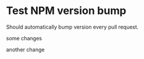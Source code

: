 # Test NPM version bump

Should automatically bump version every pull request.

some changes

another change
